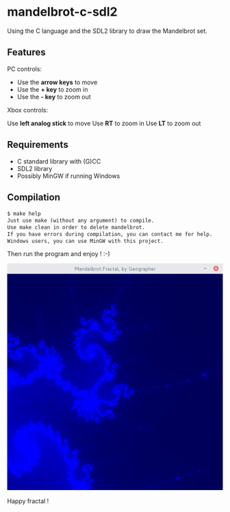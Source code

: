 # mandelbrot-c-sdl2

Using the C language and the SDL2 library to draw the Mandelbrot set.

## Features

PC controls:
* Use the **arrow keys** to move
* Use the **+ key** to zoom in
* Use the **- key** to zoom out

Xbox controls:

Use **left analog stick** to move
Use **RT** to zoom in
Use **LT** to zoom out

## Requirements

* C standard library with (G)CC
* SDL2 library
* Possibly MinGW if running Windows

## Compilation

```
$ make help
Just use make (without any argument) to compile.
Use make clean in order to delete mandelbrot.
If you have errors during compilation, you can contact me for help.
Windows users, you can use MinGW with this project.
```

Then run the program and enjoy ! :-)

![screenshot](screenshot.png "This is beautiful...")

Happy fractal !
